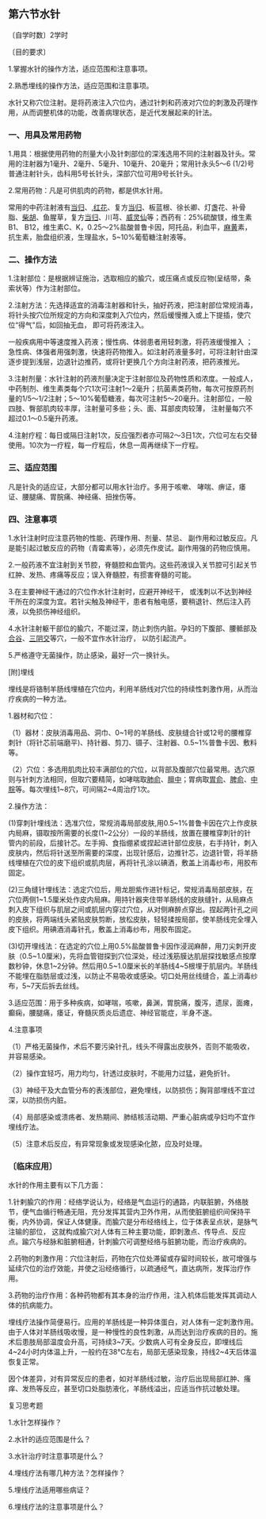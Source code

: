 ## 第六节水针

〔自学时数〕2学时

〔目的要求〕

1.掌握水针的操作方法，适应范围和注意事项。

2.熟悉埋线的操作方法，适应范围和注意事项。

水针又称穴位注射。是将药液注入穴位内，通过针刺和药液对穴位的刺激及药理作用，从而调整机体的功能，改善病理状态，是近代发展起来的针法。

### 一、用具及常用药物

1.用具：根据使用药物的剂量大小及针刺部位的深浅选用不同的注射器及针头。常用的注射器为1毫升、2毫升、5毫升、10毫升、20毫升；常用针永头5〜6 (1/2)号普通注射针头，齿科用5号长针头，深部穴位可用9号长针头。

2.常用药物：凡是可供肌肉的药物，都是供水针用。

常用的中药注射液有[当归](https://www.gmzyjc.com/read/bc/bc17-0.3.3.0.0.md)、,[红花](https://www.gmzyjc.com/read/bc/bc12-0.0.11.0.0.md)、复方[当归](https://www.gmzyjc.com/read/bc/bc17-0.3.3.0.0.md)、板蓝根、徐长卿、灯盏花、补骨脂、[柴胡](https://www.gmzyjc.com/read/bc/bc01-1.2.9.0.0.md)、鱼腥草，复方[当归](https://www.gmzyjc.com/read/bc/bc17-0.3.3.0.0.md)、川芎、[威灵仙](https://www.gmzyjc.com/read/bc/bc06-0.0.2.0.0.md)等；西药有：25%硫酸镁，维生素B1、 B12，维生素C、K，0.25〜2%盐酸普鲁卡因，阿托品，利血平，[麻黄](https://www.gmzyjc.com/read/bc/bc01-1.1.1.0.0.md)素，抗生素，胎盘组织液，生理盐水，5~10%葡萄糖注射液等。

### 二、操作方法

1.注射部位：是根据辨证施治，选取相应的腧穴，或压痛点或反应物(呈结带，条索状等）作为注射部位。

2.注射方法：先选择适宜的消毒注射器和针头，抽好药液，把注射部位常规消毒，将针头按穴位所规定的方向和深度刺入穴位内，然后缓慢推入或上下提插，使穴位“得气"后，如回抽无血， 即可将药液注入。

一般疾病用中等速度推入药液；慢性病、体弱患者用轻刺激，将药液缓慢推入 ；急性病、体强者用强刺激，快速将药物推入。如注射药液量多时，可将注射针由深逐步提到浅层，边退针边推药，或将针更换几个方向注射药液，把药液推光。

3.注射剂量：水针注射的药液剂量决定于注射部位及药物性质和浓度。一般成人，中药制剂、维生素类每个穴1次可注射1〜2毫升；抗菌素类药物，每次可按原药剂量的1/5〜1/2注射；5〜10%葡萄糖液，每次可注射5〜20毫升。注射部位，一般四肢、臀部肌肉较丰厚，注射量可多些；头、面、耳部皮肉较薄， 注射量每穴不超过0.1〜0.5毫升药液。

4.注射疗程：每日或隔日注射1次，反应强烈者亦可隔2〜3日1次，穴位可左右交替使用。10次为一疗程，每一疗程后，休息一周再继续下一疗程。

### 三、适应范围

凡是针灸的适应证，大部分都可以用水针治疗。多用于咳嗽、 哮喘、痹证，痿证、腰腿痛、胃脘痛、神经痛、扭挫伤等。

### 四、注意事项

1.水针注射时应注意药物的性能、药理作用、剂量、禁忌、 副作用和过敏反应。凡是能引起过敏反应的药物（青霉素等），必须先作皮试。副作用强的药物应慎用。

2.一般药液不宜注射到关节腔，脊髓腔和血管内。这些药液误入关节腔可引起关节红肿、发热、疼痛等反应；误入脊髓腔，有掼害脊髓的可能。

3.在主要神经干通过的穴位作水针注射时，应避开神经干， 或浅刺以不达到神经干所在的深度为宜。若针尖触及神经干，患者有触电感，要稍退针、然后注入药液，以免损伤神经组织。

4.水针注射躯干部位的腧穴，不能过深，防止刺伤内脏。孕妇的下腹部、腰骶部及[合谷](https://www.gmzyjc.com/read/zjs/zjs3.1.1-3-0.1.2.3.4.md)、[三阴交](https://www.gmzyjc.com/read/zjs/zjs3.1.4-6-0.0.1.3.6.md)等穴，一般不宜作水针治疗， 以防引起流产。

5.严格遵守无菌操作，防止感染，最好一穴一换针头。

[附]埋线

埋线是将铬制羊肠线埋植在穴位内，利用羊肠线对穴位的持续性刺激作用，从而治疗疾病的一种方法。

1.器材和穴位：

（1）器材：皮肤消毒用品、洞巾、0~1号的羊肠线、皮肤缝合针或12号的腰椎穿刺针（将针芯前端磨平)、持针器、剪刀、镊子、注射器、0.5~1%普鲁卡因、敷料等。

（2）穴位：多选用肌肉比较丰满部位的穴位，以背部及腹部穴位最常用。选穴原则与针刺方法相同，但取穴要精简，如哮喘取[肺俞](https://www.gmzyjc.com/read/zjs/zjs3.1.7-8-0.0.1.3.13.md)、[膻中](https://www.gmzyjc.com/read/zjs/zjs3.2.1-0.1.1.3.16.md)；胃病取[胃俞](https://www.gmzyjc.com/read/zjs/zjs3.1.7-8-0.0.1.3.21.md)、[脾俞](https://www.gmzyjc.com/read/zjs/zjs3.1.7-8-0.0.1.3.20.md)、[中脘](https://www.gmzyjc.com/read/zjs/zjs3.2.1-0.1.1.3.11.md)等。每次埋线1~8穴，可间隔2~4周治疗1次。

2.操作方法：

(1)穿刺针埋线法：选准穴位，常规消毒局部皮肤,用0.5~1%普鲁卡因在穴上作皮肤内局麻，镊取按所需要的长度(1~2公分）一段的羊肠线，放置在腰椎穿刺针的针管内的前段，后接针芯。左手拇、食指绷紧或捏起进针部位皮肤，右手持针，刺入皮肤内，然后将针送至所需要的深度，出现针感后，边推针芯，边退针管，将羊肠线埋植在穴位的皮下组织或肌肉层，再将针孔涂以碘酒，敷盖上消毒纱布，用胶布固定。

(2)三角缝针埋线法：选定穴位后，用龙胆紫作进针标记，常规消毒局部皮肤，在穴位两侧1~1.5厘米处作皮内局麻。用持针器夹住带羊肠线的皮肤缝针，从局麻点刺入皮下组织与肌层之间或肌层内穿过穴位，从对侧麻醉点穿出。捏起两针孔之间的皮肤，将两端线头紧贴皮肤剪断，放松皮肤，轻轻揉按局部，使羊肠线完全埋入皮下组织。用碘酒消毒针孔，敷盖上消毒纱布，用胶布固定。

(3)切开埋线法：在选定的穴位上用0.5%盐酸普鲁卡因作浸润麻醉，用刀尖刺开皮肤（0.5~1.0厘米)，先将血管钳探到穴位深处，经过浅筋膜达肌层探找敏感点按摩数秒钟，休息1~2分钟。然后用0.5~1.0厘米长的羊肠线4~5根埋于肌层内。羊肠线不能埋在脂肪层或过浅，以防止不易吸收或感染。切口处用丝线缝合，盖上消毒纱布，5~7天后拆去丝线。

3.适应范围：用于多种疾病，如哮喘，咳嗽，鼻渊，胃脘痛，腹泻，遗尿，面瘫，癫痫，腰腿痛，痿证，脊髓灰质炎后遗症、神经官能症，半身不遂。

4.注意事项

（1）严格无菌操作，术后不要污染针孔，线头不得露出皮肤外，否则不能吸收，并容易感染。

（2）操作宜轻巧，用力均匀，针透过皮肤时，不能用力过猛，避免折针。

（3）神经干及大血管分布的表浅部位，避免埋线，以防损伤；胸背部埋线不宜过深，以防损伤内脏。

（4）局部感染或溃疡者、发热期间、肺结核活动期、严重心脏病或孕妇均不宜作埋线疗法。

（5）注意术后反应，有异常现象或发现感染化脓，应及时处理。

### 〔临床应用〕

水针的作用主要有以下几方面：

1.针剌腧穴的作用：经络学说认为，经络是气血运行的通路，内联脏腑，外络肢节，便气血循行畅通无阻，充分发挥其营内卫外作用，从而使脏腑组织间保持平衡，内外协调，保证人体健康。而腧穴是分布经络线上，位于体表呈点状，是脉气注输的部位， 这就构成腧穴对人体有三种主要功能，即刺激点、传导点、反应点。踰穴与经脉和脏腑相通，针刺腧穴可调整经络与脏腑功能，而治疗疾病的。

2.药物的刺激作用：穴位注射后，药物在穴位处滞留或存留时间较长，故可增强与延续穴位的治疗效能，并使之沿经络循行，以疏通经气，直达病所，发挥治疗作用。

3.药物的治疗作用：各种药物都有其本身的治疗作用，注入机体后能发挥其调动人体的抗病能力。 

埋线疗法操作简便易行。应用的羊肠线是一种异体蛋白，对人体有一定刺激作用。由于人体对羊肠线吸收慢，是一种慢性的良性刺激，从而达到治疗疾病的目的。施术后患肢局部温度会升高，可持续3~7天。少数病人可有全身反应，即埋线后4~24小时内体温上升，一般约在38℃左右，局部无感染现象，持线2~4天后体温恢复正常。

因个体差异，对有异常反应的患者，如对羊肠线过敏，治疗后出现局部红肿、瘙痒、发热等反应，甚至切口处脂肪液化，羊肠线溢出，应适当作抗过敏处理。

复习思考题

1.水针怎样操作？

2.水针的适应范围是什么？

3.水针治疗时注意事项是什么？

4.埋线疗法有哪几种方法？怎样操作？

5.埋线疗法适用哪些病证？

6.埋线疗法的注意事项是什么？
